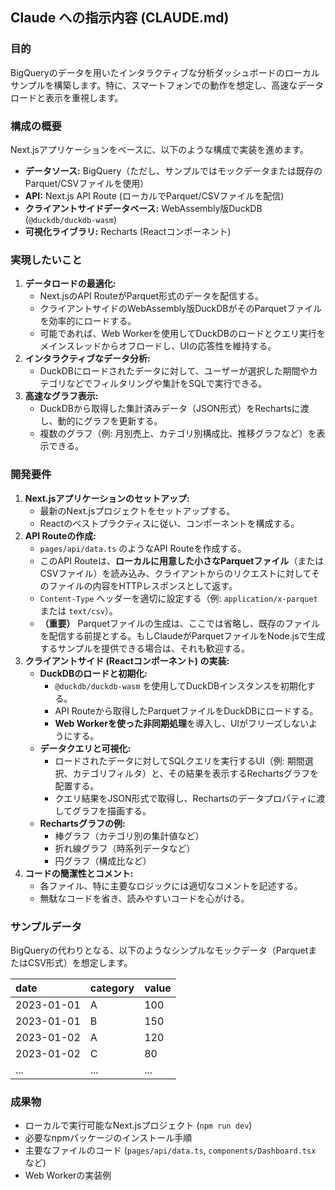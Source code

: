 ## Claude への指示内容 (CLAUDE.md)

### 目的

BigQueryのデータを用いたインタラクティブな分析ダッシュボードのローカルサンプルを構築します。特に、スマートフォンでの動作を想定し、高速なデータロードと表示を重視します。

### 構成の概要

Next.jsアプリケーションをベースに、以下のような構成で実装を進めます。

* **データソース:** BigQuery（ただし、サンプルではモックデータまたは既存のParquet/CSVファイルを使用）
* **API:** Next.js API Route (ローカルでParquet/CSVファイルを配信)
* **クライアントサイドデータベース:** WebAssembly版DuckDB (`@duckdb/duckdb-wasm`)
* **可視化ライブラリ:** Recharts (Reactコンポーネント)

### 実現したいこと

1.  **データロードの最適化:**
    * Next.jsのAPI RouteがParquet形式のデータを配信する。
    * クライアントサイドのWebAssembly版DuckDBがそのParquetファイルを効率的にロードする。
    * 可能であれば、Web Workerを使用してDuckDBのロードとクエリ実行をメインスレッドからオフロードし、UIの応答性を維持する。
2.  **インタラクティブなデータ分析:**
    * DuckDBにロードされたデータに対して、ユーザーが選択した期間やカテゴリなどでフィルタリングや集計をSQLで実行できる。
3.  **高速なグラフ表示:**
    * DuckDBから取得した集計済みデータ（JSON形式）をRechartsに渡し、動的にグラフを更新する。
    * 複数のグラフ（例: 月別売上、カテゴリ別構成比、推移グラフなど）を表示できる。

### 開発要件

1.  **Next.jsアプリケーションのセットアップ:**
    * 最新のNext.jsプロジェクトをセットアップする。
    * Reactのベストプラクティスに従い、コンポーネントを構成する。
2.  **API Routeの作成:**
    * `pages/api/data.ts` のようなAPI Routeを作成する。
    * このAPI Routeは、**ローカルに用意した小さなParquetファイル**（またはCSVファイル）を読み込み、クライアントからのリクエストに対してそのファイルの内容をHTTPレスポンスとして返す。
    * `Content-Type` ヘッダーを適切に設定する（例: `application/x-parquet` または `text/csv`）。
    * **（重要）** Parquetファイルの生成は、ここでは省略し、既存のファイルを配信する前提とする。もしClaudeがParquetファイルをNode.jsで生成するサンプルを提供できる場合は、それも歓迎する。
3.  **クライアントサイド (Reactコンポーネント) の実装:**
    * **DuckDBのロードと初期化:**
        * `@duckdb/duckdb-wasm` を使用してDuckDBインスタンスを初期化する。
        * API Routeから取得したParquetファイルをDuckDBにロードする。
        * **Web Workerを使った非同期処理**を導入し、UIがフリーズしないようにする。
    * **データクエリと可視化:**
        * ロードされたデータに対してSQLクエリを実行するUI（例: 期間選択、カテゴリフィルタ）と、その結果を表示するRechartsグラフを配置する。
        * クエリ結果をJSON形式で取得し、Rechartsのデータプロパティに渡してグラフを描画する。
    * **Rechartsグラフの例:**
        * 棒グラフ（カテゴリ別の集計値など）
        * 折れ線グラフ（時系列データなど）
        * 円グラフ（構成比など）
4.  **コードの簡潔性とコメント:**
    * 各ファイル、特に主要なロジックには適切なコメントを記述する。
    * 無駄なコードを省き、読みやすいコードを心がける。

### サンプルデータ

BigQueryの代わりとなる、以下のようなシンプルなモックデータ（ParquetまたはCSV形式）を想定します。

| date       | category | value |
| :--------- | :------- | :---- |
| 2023-01-01 | A        | 100   |
| 2023-01-01 | B        | 150   |
| 2023-01-02 | A        | 120   |
| 2023-01-02 | C        | 80    |
| ...        | ...      | ...   |

### 成果物

* ローカルで実行可能なNext.jsプロジェクト (`npm run dev`)
* 必要なnpmパッケージのインストール手順
* 主要なファイルのコード (`pages/api/data.ts`, `components/Dashboard.tsx` など)
* Web Workerの実装例
